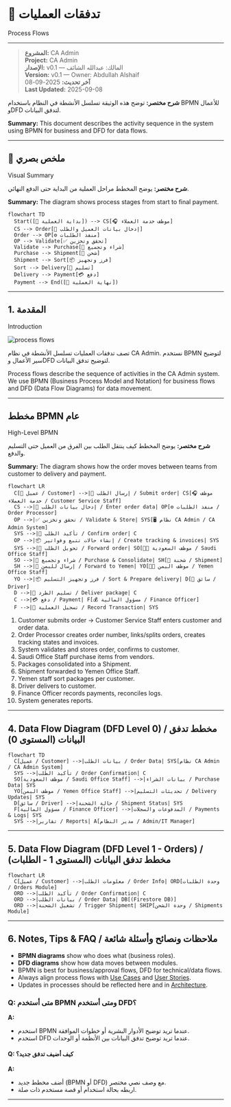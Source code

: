 # 🔄 تدفقات العمليات

Process Flows

---

> **المشروع:** CA Admin  
> **Project:** CA Admin  
> **الإصدار:** v0.1 — المالك: عبدالله الشائف  
> **Version:** v0.1 — Owner: Abdullah Alshaif  
> **آخر تحديث:** 2025-09-08  
> **Last Updated:** 2025-09-08

**شرح مختصر:**
توضح هذه الوثيقة تسلسل الأنشطة في النظام باستخدام BPMN للأعمال وDFD لتدفق البيانات.

**Summary:**
This document describes the activity sequence in the system using BPMN for business and DFD for data flows.

---

## 🏁 ملخص بصري

Visual Summary

**شرح مختصر:**
يوضح المخطط مراحل العملية من البداية حتى الدفع النهائي.

**Summary:**
The diagram shows process stages from start to final payment.

```mermaid
flowchart TD
  Start([🏁 بداية العملية]) --> CS[🎧 موظف خدمة العملاء]
  CS --> Order[📝 إدخال بيانات العميل والطلب]
  Order --> OP[⚙️ منفذ الطلبات]
  OP --> Validate[✅ تحقق وتخزين]
  Validate --> Purchase[🛒 شراء وتجميع]
  Purchase --> Shipment[🚚 شحن]
  Shipment --> Sort[📦 فرز وتجهيز]
  Sort --> Delivery[🚚 تسليم]
  Delivery --> Payment[💳 دفع]
  Payment --> End([🏁 نهاية العملية])
```

---

## 1. المقدمة

Introduction

![process flows](https://img.icons8.com/color/96/000000/process.png)

تصف تدفقات العمليات تسلسل الأنشطة في نظام CA Admin. نستخدم BPMN لتوضيح سير الأعمال وDFD لتوضيح تدفق البيانات.

Process flows describe the sequence of activities in the CA Admin system. We use BPMN (Business Process Model and Notation) for business flows and DFD (Data Flow Diagrams) for data movement.

---

## مخطط BPMN عام

High-Level BPMN

**شرح مختصر:**
يوضح المخطط كيف ينتقل الطلب بين الفرق من العميل حتى التسليم والدفع.

**Summary:**
The diagram shows how the order moves between teams from customer to delivery and payment.

```mermaid
flowchart LR
  C[👤 عميل / Customer] -->|📝 إرسال الطلب / Submit order| CS[🎧 موظف خدمة العملاء / Customer Service Staff]
  CS -->|📝 إدخال بيانات الطلب / Enter order data| OP[⚙️ منفذ الطلبات / Order Processor]
  OP -->|✅ تحقق وتخزين / Validate & Store| SYS[🖥️ نظام CA Admin / CA Admin System]
  SYS -->|🔔 تأكيد الطلب / Confirm order| C
  OP -->|📦 إنشاء حالات تتبع وفواتير / Create tracking & invoices| SYS
  SYS -->|🚚 تحويل الطلب / Forward order| SO[🧑‍💼 موظف السعودية / Saudi Office Staff]
  SO -->|🛒 شراء وتجميع / Purchase & Consolidate| SH[🚚 شحنة / Shipment]
  SH -->|🚚 إرسال لليمن / Forward to Yemen| YO[🧑‍💼 موظف اليمن / Yemen Office Staff]
  YO -->|📦 فرز وتجهيز التسليم / Sort & Prepare delivery| D[🚚 سائق / Driver]
  D -->|🚚 تسليم الطرد / Deliver package| C
  C -->|💳 دفع / Payment| F[💰 مسؤول المالية / Finance Officer]
  F -->|📝 تسجيل العملية / Record Transaction| SYS
```

1. Customer submits order → Customer Service Staff enters customer and order data.
2. Order Processor creates order number, links/splits orders, creates tracking states and invoices.
3. System validates and stores order, confirms to customer.
4. Saudi Office Staff purchase items from vendors.
5. Packages consolidated into a Shipment.
6. Shipment forwarded to Yemen Office Staff.
7. Yemen staff sort packages per customer.
8. Driver delivers to customer.
9. Finance Officer records payments, reconciles logs.
10. System generates reports.

---

## 4. Data Flow Diagram (DFD Level 0) / مخطط تدفق البيانات (المستوى 0)

```mermaid
flowchart TD
  C[عميل / Customer] -->|بيانات الطلب / Order Data| SYS[نظام CA Admin / CA Admin System]
  SYS -->|تأكيد الطلب / Order Confirmation| C
  SO[موظف السعودية / Saudi Office Staff] -->|بيانات الشراء / Purchase Data| SYS
  YO[موظف اليمن / Yemen Office Staff] -->|تحديثات التسليم / Delivery Updates| SYS
  D[سائق / Driver] -->|حالة الشحنة / Shipment Status| SYS
  F[مسؤول المالية / Finance Officer] -->|المدفوعات والسجلات / Payments & Logs| SYS
  SYS -->|تقارير / Reports| A[مدير النظام / Admin/IT Manager]
```

---

## 5. Data Flow Diagram (DFD Level 1 - Orders) / مخطط تدفق البيانات (المستوى 1 - الطلبات)

```mermaid
flowchart LR
  C[عميل / Customer] -->|معلومات الطلب / Order Info| ORD[وحدة الطلبات / Orders Module]
  ORD -->|تأكيد الطلب / Order Confirmation| C
  ORD -->|بيانات الطلب / Order Data| DB[(Firestore DB)]
  ORD -->|تشغيل الشحنة / Trigger Shipment| SHIP[وحدة الشحن / Shipments Module]
```

---

## 6. Notes, Tips & FAQ / ملاحظات ونصائح وأسئلة شائعة

- **BPMN diagrams** show who does what (business roles).
- **DFD diagrams** show how data moves between modules.
- BPMN is best for business/approval flows, DFD for technical/data flows.
- Always align process flows with [Use Cases](../04-use-cases/04-use-cases.md) and [User Stories](../03-stories/03-stories.md).
- Updates in processes should be reflected here and in [Architecture](../06-architecture/06-architecture.md).

### Q: متى أستخدم BPMN ومتى أستخدم DFD؟

**A:**

- استخدم BPMN عندما تريد توضيح الأدوار البشرية أو خطوات الموافقة.
- استخدم DFD عندما تريد توضيح تدفق البيانات بين الأنظمة أو الوحدات.

#### Q: كيف أضيف تدفق جديد؟

**A:**

- أضف مخطط جديد (BPMN أو DFD) مع وصف نصي مختصر.
- اربطه بحالة استخدام أو قصة مستخدم ذات صلة.

---
